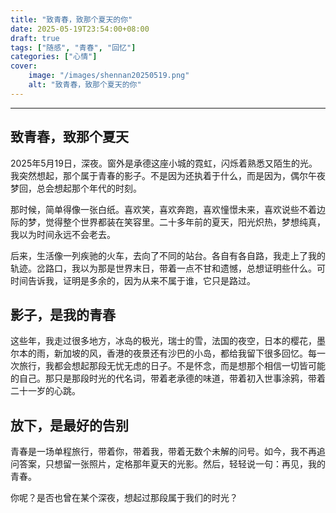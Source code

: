 ```yaml
---
title: "致青春，致那个夏天的你"
date: 2025-05-19T23:54:00+08:00
draft: true
tags: ["随感", "青春", "回忆"]
categories: ["心情"]
cover:
    image: "/images/shennan20250519.png" 
    alt: "致青春，致那个夏天的你"
---
```

---

## 致青春，致那个夏天

2025年5月19日，深夜。窗外是承德这座小城的霓虹，闪烁着熟悉又陌生的光。我突然想起，那个属于青春的影子。不是因为还执着于什么，而是因为，偶尔午夜梦回，总会想起那个年代的时刻。

那时候，简单得像一张白纸。喜欢笑，喜欢奔跑，喜欢憧憬未来，喜欢说些不着边际的梦，觉得整个世界都装在笑容里。二十多年前的夏天，阳光炽热，梦想纯真，我以为时间永远不会老去。

后来，生活像一列疾驰的火车，去向了不同的站台。各自有各自路，我走上了我的轨迹。岔路口，我以为那是世界末日，带着一点不甘和遗憾，总想证明些什么。可时间告诉我，证明是多余的，因为从来不属于谁，它只是路过。

## 影子，是我的青春

这些年，我走过很多地方，冰岛的极光，瑞士的雪，法国的夜空，日本的樱花，墨尔本的雨，新加坡的风，香港的夜景还有沙巴的小岛，都给我留下很多回忆。每一次旅行，我都会想起那段无忧无虑的日子。不是怀念，而是想那个相信一切皆可能的自己。那只是那段时光的代名词，带着老承德的味道，带着初入世事涂鸦，带着二十一岁的心跳。

<!--我听说你过得很好，有自己的家庭，自己的骄傲。我也一样，成了丈夫、父亲，成了别人眼中的“城堡”。我们都长大了，带着各自的痕迹，活成了当初没想过的模样。偶尔，我会想，如果没有那场分手，我会不会是另一个我？但很快，我会笑笑，因为现在的我，挺好。-->

## 放下，是最好的告别

<!--深夜的灯光，照亮了我心爱的键盘，也照亮了一些埋藏的心事。写下这些，不是为了让你看见，而是为了跟当年的自己说声再见。谢谢你，出现在我的青春里，给了我一段热烈又青涩的回忆。谢谢你，离开我的世界，让我学会了成长和释然。-->

青春是一场单程旅行，带着你，带着我，带着无数个未解的问号。如今，我不再追问答案，只想留一张照片，定格那年夏天的光影。然后，轻轻说一句：再见，我的青春。

<!-- ![夏天的火神庙](/images/nayitian.png) -->

你呢？是否也曾在某个深夜，想起过那段属于我们的时光？

